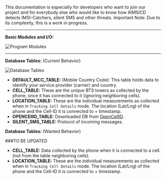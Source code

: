 This documentation is especially for developers who want to join our project and for everybody else who would like to know how AIMSICD detects IMSI-Catchers, silent SMS and other threats. Important Note: Due to its complexity, this is a work in progress.

***

**Basic Modules and I/O:**

![Program Modules](https://github.com/SecUpwN/Android-IMSI-Catcher-Detector/blob/master/DOCUMENTATION/Program_Modules.png)

---

**Database Tables:** (Current Behavior)

![Database Tables](https://github.com/SecUpwN/Android-IMSI-Catcher-Detector/blob/master/DOCUMENTATION/aimsicd_myCellInfo_ER_2.png)
* **DEFAULT_MCC_TABLE:** (Mobile Country Code): This table holds data to identify your service provider (carrier) and country.
* **CELL_TABLE:** These are the *unique* BTS towers as collected by the phone, once it has connected to it (ignoring neighboring cells).
* **LOCATION_TABLE:** These are the individual measurements as collected when in `Tracking Cell Details` mode. The location (Lat/Lng) of the phone and the Cell-ID it is connected to + timestamp.
* **OPENCEllID_TABLE:** Downloaded DB from [OpenCellID](http://opencellid.org/).
* **SILENT_SMS_TABLE:** Protocol of incoming messages.

**Database Tables:** (Wanted Behavior)

###TO BE UPDATED 

* **CELL_TABLE:** Data collected by the phone when it is connected to a cell. (not from the table neighboring cells).
* **LOCATION_TABLE:** These are the individual measurements as collected when in `Tracking Cell Details` mode. The location (Lat/Lng) of the phone and the Cell-ID it is connected to + timestamp.